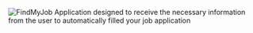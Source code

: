 ![FindMyJob](https://user-images.githubusercontent.com/86897898/209395174-6b680ca7-2475-48cf-8dff-1ad4f1f1fd83.png)
Application designed to receive the necessary information from the user to automatically filled your job application 
